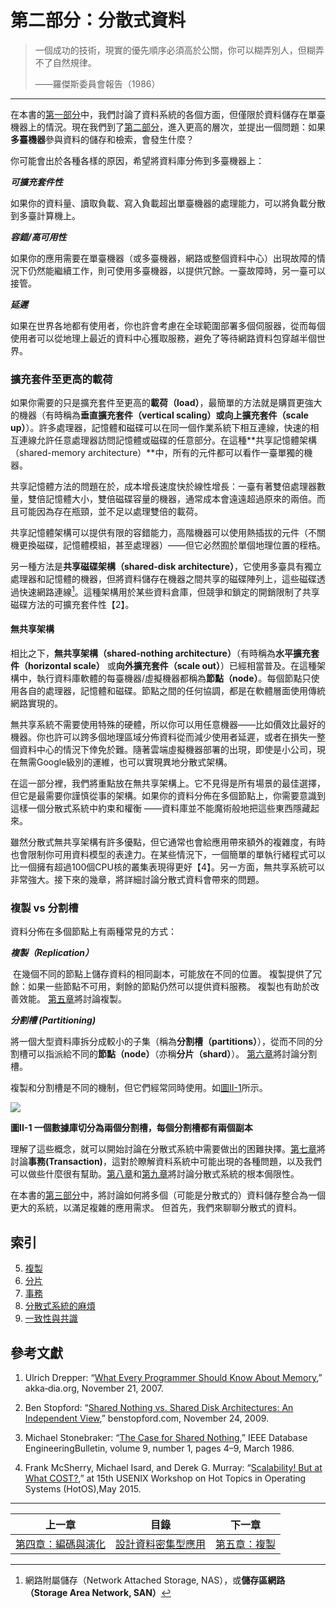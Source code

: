 # 第二部分：分散式資料 

> 一個成功的技術，現實的優先順序必須高於公關，你可以糊弄別人，但糊弄不了自然規律。
>
> ——羅傑斯委員會報告（1986）
>

-------

在本書的[第一部分](part-i.md)中，我們討論了資料系統的各個方面，但僅限於資料儲存在單臺機器上的情況。現在我們到了[第二部分](part-ii.md)，進入更高的層次，並提出一個問題：如果**多臺機器**參與資料的儲存和檢索，會發生什麼？

你可能會出於各種各樣的原因，希望將資料庫分佈到多臺機器上：

***可擴充套件性***

如果你的資料量、讀取負載、寫入負載超出單臺機器的處理能力，可以將負載分散到多臺計算機上。

***容錯/高可用性***

如果你的應用需要在單臺機器（或多臺機器，網路或整個資料中心）出現故障的情況下仍然能繼續工作，則可使用多臺機器，以提供冗餘。一臺故障時，另一臺可以接管。

***延遲***

如果在世界各地都有使用者，你也許會考慮在全球範圍部署多個伺服器，從而每個使用者可以從地理上最近的資料中心獲取服務，避免了等待網路資料包穿越半個世界。

### 擴充套件至更高的載荷

如果你需要的只是擴充套件至更高的**載荷（load）**，最簡單的方法就是購買更強大的機器（有時稱為**垂直擴充套件（vertical scaling）**或**向上擴充套件（scale up）**）。許多處理器，記憶體和磁碟可以在同一個作業系統下相互連線，快速的相互連線允許任意處理器訪問記憶體或磁碟的任意部分。在這種**共享記憶體架構（shared-memory architecture）**中，所有的元件都可以看作一臺單獨的機器。

[^i]: 在大型機中，儘管任意處理器都可以訪問記憶體的任意部分，但總有一些記憶體區域與一些處理器更接近（稱為**非均勻記憶體訪問（nonuniform memory access, NUMA）**【1】）。 為了有效利用這種架構特性，需要對處理進行細分，以便每個處理器主要訪問臨近的記憶體，這意味著即使表面上看起來只有一臺機器在執行，**分割槽（partitioning）**仍然是必要的。

共享記憶體方法的問題在於，成本增長速度快於線性增長：一臺有著雙倍處理器數量，雙倍記憶體大小，雙倍磁碟容量的機器，通常成本會遠遠超過原來的兩倍。而且可能因為存在瓶頸，並不足以處理雙倍的載荷。

共享記憶體架構可以提供有限的容錯能力，高階機器可以使用熱插拔的元件（不關機更換磁碟，記憶體模組，甚至處理器）——但它必然囿於單個地理位置的桎梏。

另一種方法是**共享磁碟架構（shared-disk architecture）**，它使用多臺具有獨立處理器和記憶體的機器，但將資料儲存在機器之間共享的磁碟陣列上，這些磁碟透過快速網路連線[^ii]。這種架構用於某些資料倉庫，但競爭和鎖定的開銷限制了共享磁碟方法的可擴充套件性【2】。

[^ii]: 網路附屬儲存（Network Attached Storage, NAS），或**儲存區網路（Storage Area Network, SAN）**

#### 無共享架構

相比之下，**無共享架構（shared-nothing architecture）**（有時稱為**水平擴充套件（horizontal scale）** 或**向外擴充套件（scale out）**）已經相當普及。在這種架構中，執行資料庫軟體的每臺機器/虛擬機器都稱為**節點（node）**。每個節點只使用各自的處理器，記憶體和磁碟。節點之間的任何協調，都是在軟體層面使用傳統網路實現的。

無共享系統不需要使用特殊的硬體，所以你可以用任意機器——比如價效比最好的機器。你也許可以跨多個地理區域分佈資料從而減少使用者延遲，或者在損失一整個資料中心的情況下倖免於難。隨著雲端虛擬機器部署的出現，即使是小公司，現在無需Google級別的運維，也可以實現異地分散式架構。

在這一部分裡，我們將重點放在無共享架構上。它不見得是所有場景的最佳選擇，但它是最需要你謹慎從事的架構。如果你的資料分佈在多個節點上，你需要意識到這樣一個分散式系統中約束和權衡 ——資料庫並不能魔術般地把這些東西隱藏起來。

雖然分散式無共享架構有許多優點，但它通常也會給應用帶來額外的複雜度，有時也會限制你可用資料模型的表達力。在某些情況下，一個簡單的單執行緒程式可以比一個擁有超過100個CPU核的叢集表現得更好【4】。另一方面，無共享系統可以非常強大。接下來的幾章，將詳細討論分散式資料會帶來的問題。

### 複製 vs 分割槽

資料分佈在多個節點上有兩種常見的方式：

***複製（Replication）***

​	在幾個不同的節點上儲存資料的相同副本，可能放在不同的位置。 複製提供了冗餘：如果一些節點不可用，剩餘的節點仍然可以提供資料服務。 複製也有助於改善效能。 [第五章](ch5.md)將討論複製。

***分割槽 (Partitioning)***

​	將一個大型資料庫拆分成較小的子集（稱為**分割槽（partitions）**），從而不同的分割槽可以指派給不同的**節點（node）**（亦稱**分片（shard）**）。 [第六章](ch6.md)將討論分割槽。

複製和分割槽是不同的機制，但它們經常同時使用。如[圖II-1](../img/figii-1.png)所示。

![](../img/figii-1.png)

**圖II-1 一個數據庫切分為兩個分割槽，每個分割槽都有兩個副本**

理解了這些概念，就可以開始討論在分散式系統中需要做出的困難抉擇。[第七章](ch7.md)將討論**事務(Transaction)**，這對於瞭解資料系統中可能出現的各種問題，以及我們可以做些什麼很有幫助。[第八章](ch8.md)和[第九章](ch9.md)將討論分散式系統的根本侷限性。

在本書的[第三部分](part-iii.md)中，將討論如何將多個（可能是分散式的）資料儲存整合為一個更大的系統，以滿足複雜的應用需求。 但首先，我們來聊聊分散式的資料。



## 索引

5. [複製](ch5.md)
6. [分片](ch6.md) 
7. [事務](ch7.md) 
8. [分散式系統的麻煩](ch8.md) 
9. [一致性與共識](ch9.md) 





## 參考文獻

1.  Ulrich Drepper: “[What Every Programmer Should Know About Memory](https://people.freebsd.org/~lstewart/articles/cpumemory.pdf),” akka‐dia.org, November 21, 2007.

2. Ben Stopford: “[Shared Nothing vs. Shared Disk Architectures: An Independent View](http://www.benstopford.com/2009/11/24/understanding-the-shared-nothing-architecture/),” benstopford.com, November 24, 2009.


3. Michael Stonebraker: “[The Case for Shared Nothing](http://db.cs.berkeley.edu/papers/hpts85-nothing.pdf),” IEEE Database EngineeringBulletin, volume 9, number 1, pages 4–9, March 1986.
4. Frank McSherry, Michael Isard, and Derek G. Murray: “[Scalability! But at What COST?](http://www.frankmcsherry.org/assets/COST.pdf),” at 15th USENIX Workshop on Hot Topics in Operating Systems (HotOS),May 2015.

------

| 上一章                       | 目錄                            | 下一章                 |
| ---------------------------- | ------------------------------- | ---------------------- |
| [第四章：編碼與演化](ch4.md) | [設計資料密集型應用](README.md) | [第五章：複製](ch5.md) |